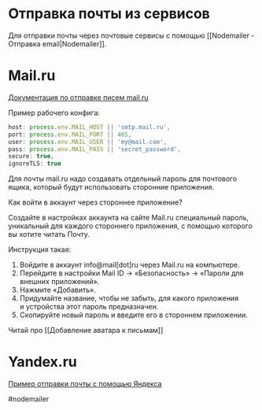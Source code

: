 # Отправка почты из сервисов

Для отправки почты через почтовые сервисы с помощью [[Nodemailer - Отправка email|Nodemailer]].
# Mail.ru

[Документация по отправке писем mail.ru](https://help.mail.ru/biz/domain/faq/clients)

Пример рабочего конфига:

```js
host: process.env.MAIL_HOST || 'smtp.mail.ru',
port: process.env.MAIL_PORT || 465,
user: process.env.MAIL_USER || 'my@mail.com',
pass: process.env.MAIL_PASS || 'secret_password',
secure: true,
ignoreTLS: true
```

Для почты mail.ru надо создавать отдельный пароль для почтового ящика, который будут использовать сторонние приложения.

Как войти в аккаунт через стороннее приложение?

Создайте в настройках аккаунта на сайте Mail.ru специальный пароль, уникальный для каждого стороннего приложения, с помощью которого вы хотите читать Почту.

Инструкция такая:
1. Войдите в аккаунт info@mail[dot]ru через Mail.ru на компьютере.
2. Перейдите в настройки Mail ID → «Безопасность» → «Пароли для внешних приложений».
3. Нажмите «Добавить».
4. Придумайте название, чтобы не забыть, для какого приложения и устройства этот пароль предназначен.
5. Скопируйте новый пароль и введите его в стороннем приложении.

Читай про [[Добавление аватара к письмам]]
# Yandex.ru

[Пример отправки почты с помощью Яндекса](https://qna.habr.com/q/912463)


#nodemailer